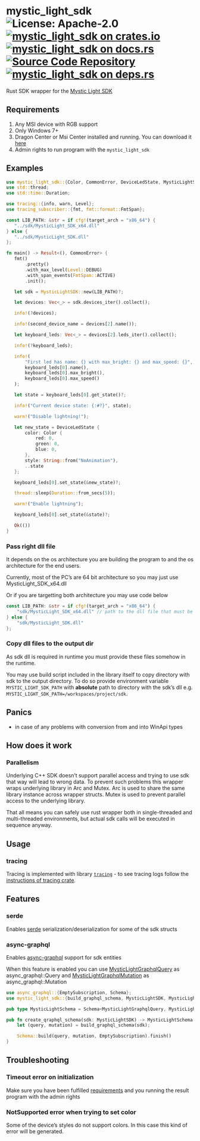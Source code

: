 # mystic_light_sdk ![License: Apache-2.0](https://img.shields.io/badge/license-Apache--2.0-blue) [![mystic_light_sdk on crates.io](https://img.shields.io/crates/v/mystic_light_sdk)](https://crates.io/crates/mystic_light_sdk) [![mystic_light_sdk on docs.rs](https://docs.rs/mystic_light_sdk/badge.svg)](https://docs.rs/mystic_light_sdk) [![Source Code Repository](https://img.shields.io/badge/Code-On%20github.com-blue)](https://github.com/meskill/mystic-light-sdk) [![mystic_light_sdk on deps.rs](https://deps.rs/repo/github/meskill/mystic-light-sdk/status.svg)](https://deps.rs/repo/github/meskill/mystic-light-sdk)

Rust SDK wrapper for the [Mystic Light SDK][__link0]


## Requirements

 1. Any MSI device with RGB support
 2. Only Windows 7+
 3. Dragon Center or Msi Center installed and running. You can download it [here][__link1]
 4. Admin rights to run program with the `mystic_light_sdk`


## Examples


```rust
use mystic_light_sdk::{Color, CommonError, DeviceLedState, MysticLightSDK};
use std::thread;
use std::time::Duration;

use tracing::{info, warn, Level};
use tracing_subscriber::{fmt, fmt::format::FmtSpan};

const LIB_PATH: &str = if cfg!(target_arch = "x86_64") {
   "../sdk/MysticLight_SDK_x64.dll"
} else {
   "../sdk/MysticLight_SDK.dll"
};

fn main() -> Result<(), CommonError> {
   fmt()
       .pretty()
       .with_max_level(Level::DEBUG)
       .with_span_events(FmtSpan::ACTIVE)
       .init();

   let sdk = MysticLightSDK::new(LIB_PATH)?;

   let devices: Vec<_> = sdk.devices_iter().collect();

   info!(?devices);

   info!(second_device_name = devices[2].name());

   let keyboard_leds: Vec<_> = devices[2].leds_iter().collect();

   info!(?keyboard_leds);

   info!(
       "First led has name: {} with max_bright: {} and max_speed: {}",
       keyboard_leds[0].name(),
       keyboard_leds[0].max_bright(),
       keyboard_leds[0].max_speed()
   );

   let state = keyboard_leds[0].get_state()?;

   info!("Current device state: {:#?}", state);

   warn!("Disable lightning!");

   let new_state = DeviceLedState {
       color: Color {
           red: 0,
           green: 0,
           blue: 0,
       },
       style: String::from("NoAnimation"),
       ..state
   };

   keyboard_leds[0].set_state(&new_state)?;

   thread::sleep(Duration::from_secs(5));

   warn!("Enable lightning");

   keyboard_leds[0].set_state(&state)?;

   Ok(())
}

```


### Pass right dll file

It depends on the os architecture you are building the program to and the os architecture for the end users.

Currently, most of the PC’s are 64 bit architecture so you may just use MysticLight_SDK_x64.dll

Or if you are targetting both architecture you may use code below


```rust
const LIB_PATH: &str = if cfg!(target_arch = "x86_64") {
    "sdk/MysticLight_SDK_x64.dll" // path to the dll file that must be available in runtime
} else {
    "sdk/MysticLight_SDK.dll"
};
```


### Copy dll files to the output dir

As sdk dll is required in runtime you must provide these files somehow in the runtime.

You may use build script included in the library itself to copy directory with sdk to the output directory. To do so provide environment variable `MYSTIC_LIGHT_SDK_PATH` with **absolute** path to directory with the sdk’s dll e.g. `MYSTIC_LIGHT_SDK_PATH=/workspaces/project/sdk`.


## Panics

 - in case of any problems with conversion from and into WinApi types


## How does it work


### Parallelism

Underlying C++ SDK doesn’t support parallel access and trying to use sdk that way will lead to wrong data. To prevent such problems this wrapper wraps underlying library in Arc and Mutex. Arc is used to share the same library instance across wrapper structs. Mutex is used to prevent parallel access to the underlying library.

That all means you can safely use rust wrapper both in single-threaded and multi-threaded environments, but actual sdk calls will be executed in sequence anyway.


## Usage


### tracing

Tracing is implemented with library [`tracing`][__link2] - to see tracing logs follow the [instructions of tracing crate][__link3].


## Features


### serde

Enables [serde][__link4] serialization/deserialization for some of the sdk structs


### async-graphql

Enables [async-graphql][__link5] support for sdk entities

When this feature is enabled you can use [MysticLightGraphqlQuery][__link6] as async_graphql::Query and [MysticLightGraphqlMutation][__link7] as async_graphql::Mutation


```rust
use async_graphql::{EmptySubscription, Schema};
use mystic_light_sdk::{build_graphql_schema, MysticLightSDK, MysticLightGraphqlMutation, MysticLightGraphqlQuery};

pub type MysticLightSchema = Schema<MysticLightGraphqlQuery, MysticLightGraphqlMutation, EmptySubscription>;

pub fn create_qraphql_schema(sdk: MysticLightSDK) -> MysticLightSchema {
    let (query, mutation) = build_graphql_schema(sdk);

    Schema::build(query, mutation, EmptySubscription).finish()
}

```


## Troubleshooting


### Timeout error on initialization

Make sure you have been fulfilled [requirements](#requirements) and you running the result program with the admin rights


### NotSupported error when trying to set color

Some of the device’s styles do not support colors. In this case this kind of error will be generated.


 [__cargo_doc2readme_dependencies_info]: ggGkYW0AYXSEG52uRQSwBdezG6GWW8ODAbr5G6KRmT_WpUB5G9hPmBcUiIp6YXKEGwZVjdq2ObFUG5iRsw2sZp7JGwtix7sRa4ihGxFVtj4lRduhYWSCgngaTXlzdGljTGlnaHRHcmFwaHFsTXV0YXRpb272gndNeXN0aWNMaWdodEdyYXBocWxRdWVyefY
 [__link0]: https://www.msi.com/Landing/mystic-light-rgb-gaming-pc/download
 [__link1]: https://www.msi.com/Landing/mystic-light-rgb-gaming-pc/download
 [__link2]: https://docs.rs/tracing/0.1.36/tracing/index.html
 [__link3]: https://docs.rs/tracing/0.1.36/tracing/index.html#in-executables
 [__link4]: https://crates.io/crates/serde
 [__link5]: https://crates.io/crates/async-graphql
 [__link6]: https://crates.io/crates/MysticLightGraphqlQuery
 [__link7]: https://crates.io/crates/MysticLightGraphqlMutation
